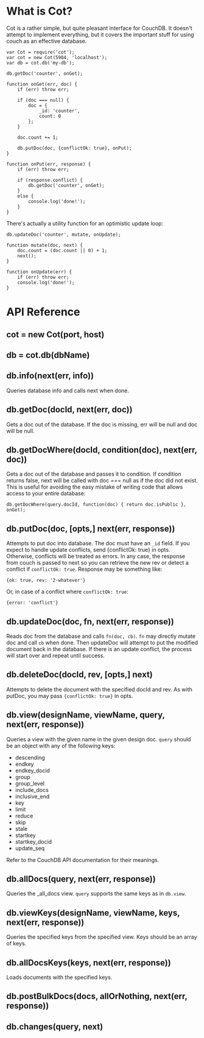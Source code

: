# What is Cot? #

Cot is a rather simple, but quite pleasant interface for CouchDB. It doesn't attempt to implement everything, but it covers the important stuff for using couch as an effective database.

    var Cot = require('cot');
    var cot = new Cot(5984, 'localhost');
    var db = cot.db('my-db');
    
    db.getDoc('counter', onGet);
    
    function onGet(err, doc) {
    	if (err) throw err;
    	
    	if (doc === null) {
    		doc = {
    			_id: 'counter',
    			count: 0
    		};
    	}
    	
    	doc.count += 1;
    	
    	db.putDoc(doc, {conflictOk: true}, onPut);
    }
    
    function onPut(err, response) {
    	if (err) throw err;
    	
    	if (response.conflict) {
    		db.getDoc('counter', onGet);
    	}
    	else {
    		console.log('done!');
    	}
    }

There's actually a utility function for an optimistic update loop:

    db.updateDoc('counter', mutate, onUpdate);
    
    function mutate(doc, next) {
    	doc.count = (doc.count || 0) + 1;
    	next();
    }
    
    function onUpdate(err) {
    	if (err) throw err;
    	console.log('done!');
    }

# API Reference #

## cot = new Cot(port, host) ##

## db = cot.db(dbName) ##

## db.info(next(err, info)) ##

Queries database info and calls next when done.

## db.getDoc(docId, next(err, doc))

Gets a doc out of the database. If the doc is missing, err will be null and doc will be null.

## db.getDocWhere(docId, condition(doc), next(err, doc))

Gets a doc out of the database and passes it to condition. If condition returns false, next will be called with doc === null as if the doc did not exist. This is useful for avoiding the easy mistake of writing code that allows access to your entire database:

    db.getDocWhere(query.docId, function(doc) { return doc.isPublic }, onGet);

## db.putDoc(doc, [opts,] next(err, response))

Attempts to put doc into database. The doc must have an `_id` field. If you expect to handle update conflicts, send {conflictOk: true} in opts. Otherwise, conflicts will be treated as errors. In any case, the response from couch is passed to next so you can retrieve the new rev or detect a conflict if `conflictOk: true`. Response may be something like:

    {ok: true, rev: '2-whatever'}

Or, in case of a conflict where `conflictOk: true`:

    {error: 'conflict'}

## db.updateDoc(doc, fn, next(err, response))

Reads doc from the database and calls `fn(doc, cb)`. `fn` may directly mutate doc and call `cb` when done. Then updateDoc will attempt to put the modified document back in the database. If there is an update conflict, the process will start over and repeat until success.

## db.deleteDoc(docId, rev, [opts,] next)

Attempts to delete the document with the specified docId and rev. As with putDoc, you may pass `{conflictOk: true}` in opts.

## db.view(designName, viewName, query, next(err, response))

Queries a view with the given name in the given design doc. `query` should be an object with any of the following keys:

  - descending
  - endkey
  - endkey_docid
  - group
  - group_level
  - include_docs
  - inclusive_end
  - key
  - limit
  - reduce
  - skip
  - stale
  - startkey
  - startkey_docid
  - update_seq

Refer to the CouchDB API documentation for their meanings.

## db.allDocs(query, next(err, response))

Queries the _all_docs view. `query` supports the same keys as in `db.view`.

## db.viewKeys(designName, viewName, keys, next(err, response))

Queries the specified keys from the specified view. Keys should be an array of keys.

## db.allDocsKeys(keys, next(err, response))

Loads documents with the specified keys.

## db.postBulkDocs(docs, allOrNothing, next(err, response))

## db.changes(query, next)

